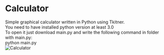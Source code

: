 # Calculator
Simple graphical calculator written in Python using Tkitner. </br>
You need to have installed python version at least 3.0 </br>
To open it just download main.py and write the following command in folder with main.py: </br>
python main.py </br>
![Calculator](https://user-images.githubusercontent.com/88829405/132956800-a4f79e3e-2ba5-40ff-b696-4590a578ef48.jpg)
